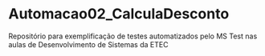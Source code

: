 # Automacao02_CalculaDesconto
Repositório para exemplificação de testes automatizados pelo MS Test nas aulas de Desenvolvimento de Sistemas da ETEC
